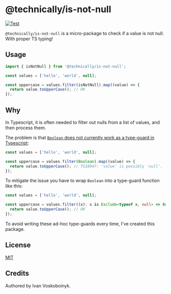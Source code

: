 # @technically/is-not-null

[![Test](https://github.com/technically-js/is-not-null/actions/workflows/test.yml/badge.svg)](https://github.com/technically-js/is-not-null/actions/workflows/test.yml)

`@technically/is-not-null` is a micro-package to check if a value is not null. With proper TS typing!

## Usage

```ts
import { isNotNull } from '@technically/is-not-null';

const values = ['hello', 'world', null];

const uppercase = values.filter(isNotNull).map((value) => {
  return value.toUpperCase(); // OK
});
```

## Why

In Typescript, it is often needed to filter out nulls from a list of values, and then process them.

The problem is that [`Boolean` does not currently work as a type-guard in Typescript](https://github.com/microsoft/TypeScript/issues/16655):

```ts
const values = ['hello', 'world', null];

const uppercase = values.filter(Boolean).map((value) => {
  return value.toUpperCase(); // TS18047: 'value' is possibly 'null'.
});
```

To mitigate the issue you have to wrap `Boolean` into a type-guard function like this:

```ts
const values = ['hello', 'world', null];

const uppercase = values.filter((x): x is Exclude<typeof x, null> => Boolean(x)).map((value) => {
  return value.toUpperCase(); // OK
});
```

To avoid writing these ad-hoc type-guards every time, I've created this package.

## License

[MIT](./LICENSE)

## Credits

Authored by Ivan Voskoboinyk.

